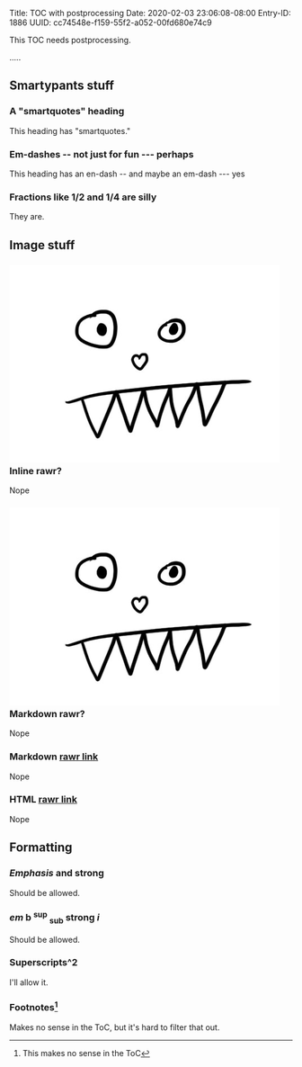 Title: TOC with postprocessing
Date: 2020-02-03 23:06:08-08:00
Entry-ID: 1886
UUID: cc74548e-f159-55f2-a052-00fd680e74c9

This TOC needs postprocessing.

.....

## Smartypants stuff

### A "smartquotes" heading

This heading has "smartquotes."

### Em-dashes -- not just for fun --- perhaps

This heading has an en-dash -- and maybe an em-dash --- yes

### Fractions like 1/2 and 1/4 are silly

They are.

## Image stuff

### <img src="../images/rawr.jpg"> Inline rawr?

Nope

### ![](../images/rawr.jpg) Markdown rawr?

Nope

### Markdown [rawr link](../images/rawr.jpg)

Nope

### HTML <a href="../images/rawr.jpg">rawr link</a>

Nope

## Formatting

### *Emphasis* and **strong**

Should be allowed.

### <em>em</em> <b>b</b> <sup>sup</sup> <sub>sub</sub> <strong>strong</strong> <i>i</i>

Should be allowed.

### Superscripts^2

I'll allow it.

### Footnotes[^notes]

[^notes]: This makes no sense in the ToC

Makes no sense in the ToC, but it's hard to filter that out.

